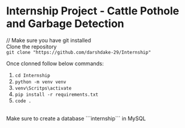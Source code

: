 # Internship Project - Cattle Pothole and Garbage Detection

// Make sure you have git installed <br>
Clone the repository <br>
```git clone "https://github.com/darshdake-29/Internship"```

Once clonned follow below commands: <br>
1. ```cd Internship``` <br>
2. ```python -m venv venv``` <br>
3. ```venv\Scritps\activate``` <br>
4. ```pip install -r requirements.txt``` <br>
5. ```code .```
<br>
Make sure to create a database ```internship``` in MySQL  
